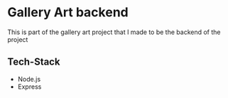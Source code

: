 # Gallery Art backend

This is part of the gallery art project that I made to be the backend of the project

## Tech-Stack

- Node.js
- Express